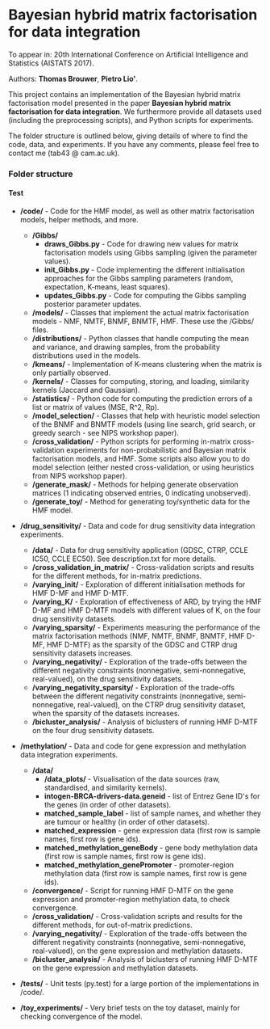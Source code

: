 # Bayesian hybrid matrix factorisation for data integration

To appear in: 20th International Conference on Artificial Intelligence and Statistics (AISTATS 2017).

Authors: **Thomas Brouwer**, **Pietro Lio'**.

This project contains an implementation of the Bayesian hybrid matrix factorisation model presented in the paper **Bayesian hybrid matrix factorisation for data integration**. We furthermore provide all datasets used (including the preprocessing scripts), and Python scripts for experiments.

The folder structure is outlined below, giving details of where to find the code, data, and experiments. If you have any comments, please feel free to contact me (tab43 @ cam.ac.uk).

### Folder structure

#### Test

- **/code/** - Code for the HMF model, as well as other matrix factorisation models, helper methods, and more.
  - **/Gibbs/**
    - **draws_Gibbs.py** - Code for drawing new values for matrix factorisation models using Gibbs sampling (given the parameter values).
    - **init_Gibbs.py** - Code implementing the different initialisation approaches for the Gibbs sampling parameters (random, expectation, K-means, least squares).
    - **updates_Gibbs.py** - Code for computing the Gibbs sampling posterior parameter updates.
  - **/models/** - Classes that implement the actual matrix factorisation models - NMF, NMTF, BNMF, BNMTF, HMF. These use the /Gibbs/ files.
  - **/distributions/** - Python classes that handle computing the mean and variance, and drawing samples, from the probability distributions used in the models.
  - **/kmeans/** - Implementation of K-means clustering when the matrix is only partially observed.
  - **/kernels/** - Classes for computing, storing, and loading, similarity kernels (Jaccard and Gaussian).
  - **/statistics/** - Python code for computing the prediction errors of a list or matrix of values (MSE, R^2, Rp).
  - **/model_selection/** - Classes that help with heuristic model selection of the BNMF and BNMTF models (using line search, grid search, or greedy search - see NIPS workshop paper).
  - **/cross_validation/** - Python scripts for performing in-matrix cross-validation experiments for non-probabilistic and Bayesian matrix factorisation models, and HMF. Some scripts also allow you to do model selection (either nested cross-validation, or using heuristics from NIPS workshop paper).
  - **/generate_mask/** - Methods for helping generate observation matrices (1 indicating observed entries, 0 indicating unobserved).
  - **/generate_toy/** - Method for generating toy/synthetic data for the HMF model.

- **/drug_sensitivity/** - Data and code for drug sensitivity data integration experiments.
  - **/data/** - Data for drug sensitivity application (GDSC, CTRP, CCLE IC50, CCLE EC50). See description.txt for more details.
  - **/cross_validation_in_matrix/** - Cross-validation scripts and results for the different methods, for in-matrix predictions.
  - **/varying_init/** - Exploration of different initialisation methods for HMF D-MF and HMF D-MTF.
  - **/varying_K/** - Exploration of effectiveness of ARD, by trying the HMF D-MF and HMF D-MTF models with different values of K, on the four drug sensitivity datasets.
  - **/varying_sparsity/** - Experiments measuring the performance of the matrix factorisation methods (NMF, NMTF, BNMF, BNMTF, HMF D-MF, HMF D-MTF) as the sparsity of the GDSC and CTRP drug sensitivity datasets increases.
  - **/varying_negativity/** - Exploration of the trade-offs between the different negativity constraints (nonnegative, semi-nonnegative, real-valued), on the drug sensitivity datasets.
  - **/varying_negativity_sparsity/** - Exploration of the trade-offs between the different negativity constraints (nonnegative, semi-nonnegative, real-valued), on the CTRP drug sensitivity dataset, when the sparsity of the datasets increases.
  - **/bicluster_analysis/** - Analysis of biclusters of running HMF D-MTF on the four drug sensitivity datasets.

- **/methylation/** - Data and code for gene expression and methylation data integration experiments.
  - **/data/**
    - **/data_plots/** - Visualisation of the data sources (raw, standardised, and similarity kernels).
    - **intogen-BRCA-drivers-data.geneid** - list of Entrez Gene ID's for the genes (in order of other datasets).
    - **matched_sample_label** - list of sample names, and whether they are tumour or healthy (in order of other datasets).
    - **matched_expression** - gene expression data (first row is sample names, first row is gene ids).
    - **matched_methylation_geneBody** - gene body methylation data (first row is sample names, first row is gene ids).
    - **matched_methylation_genePromoter** - promoter-region methylation data (first row is sample names, first row is gene ids).
  - **/convergence/** - Script for running HMF D-MTF on the gene expression and promoter-region methylation data, to check convergence.
  - **/cross_validation/** - Cross-validation scripts and results for the different methods, for out-of-matrix predictions.
  - **/varying_negativity/** - Exploration of the trade-offs between the different negativity constraints (nonnegative, semi-nonnegative, real-valued), on the gene expression and methylation datasets.
  - **/bicluster_analysis/** - Analysis of biclusters of running HMF D-MTF on the gene expression and methylation datasets.

- **/tests/** - Unit tests (py.test) for a large portion of the implementations in /code/.

- **/toy_experiments/** - Very brief tests on the toy dataset, mainly for checking convergence of the model.

